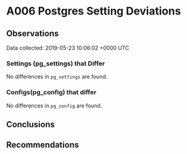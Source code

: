 # A006 Postgres Setting Deviations #

## Observations ##
Data collected: 2019-05-23 10:06:02 +0000 UTC  

### Settings (pg_settings) that Differ ###

No differences in `pg_settings` are found.

### Configs(pg_config) that differ ###

No differences in `pg_config` are found.



## Conclusions ##


## Recommendations ##

